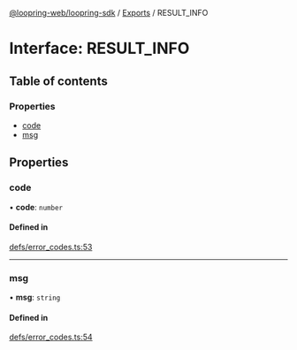 [@loopring-web/loopring-sdk](../README.md) / [Exports](../modules.md) / RESULT\_INFO

# Interface: RESULT\_INFO

## Table of contents

### Properties

- [code](RESULT_INFO.md#code)
- [msg](RESULT_INFO.md#msg)

## Properties

### code

• **code**: `number`

#### Defined in

[defs/error_codes.ts:53](https://github.com/Loopring/loopring_sdk/blob/cd42b57/src/defs/error_codes.ts#L53)

___

### msg

• **msg**: `string`

#### Defined in

[defs/error_codes.ts:54](https://github.com/Loopring/loopring_sdk/blob/cd42b57/src/defs/error_codes.ts#L54)
